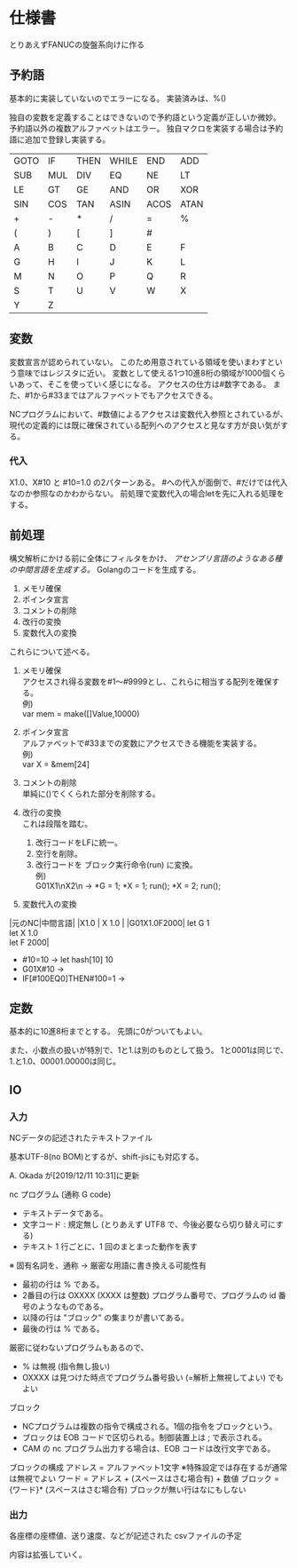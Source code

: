 # 仕様書

とりあえずFANUCの旋盤系向けに作る

## 予約語

基本的に実装していないのでエラーになる。
実装済みは、%()

独自の変数を定義することはできないので予約語という定義が正しいか微妙。
予約語以外の複数アルファベットはエラー。
独自マクロを実装する場合は予約語に追加で登録し実装する。

|      |     |      |       |      |      |
| ---  | --- | ---  | ---   | ---  | ---  |
| GOTO | IF  | THEN | WHILE | END  | ADD  |
| SUB  | MUL | DIV  | EQ    | NE   | LT   |
| LE   | GT  | GE   | AND   | OR   | XOR  |
| SIN  | COS | TAN  | ASIN  | ACOS | ATAN |
| +    | -   | *    | /     | =    | %    |
| (    | )   | [    | ]     | #    |      |
| A    | B   | C    | D     | E    | F    |
| G    | H   | I    | J     | K    | L    |
| M    | N   | O    | P     | Q    | R    |
| S    | T   | U    | V     | W    | X    |
| Y    | Z   |      |       |      |      |


## 変数

変数宣言が認められていない。
このため用意されている領域を使いまわすという意味ではレジスタに近い。
変数として使える1つ10進8桁の領域が1000個くらいあって、そこを使っていく感じになる。
アクセスの仕方は#数字である。
また、#1から#33まではアルファベットでもアクセスできる。

NCプログラムにおいて、#数値によるアクセスは変数代入参照とされているが、
現代の定義的には既に確保されている配列へのアクセスと見なす方が良い気がする。

### 代入
X1.0、X#10 と #10=1.0 の2パターンある。
\#への代入が面倒で、#だけでは代入なのか参照なのかわからない。
前処理で変数代入の場合letを先に入れる処理をする。


## 前処理
構文解析にかける前に全体にフィルタをかけ、
_アセンブリ言語のようなある種の中間言語を生成する。_
Golangのコードを生成する。

1. メモリ確保
1. ポインタ宣言
1. コメントの削除
1. 改行の変換
1. 変数代入の変換

これらについて述べる。

1. メモリ確保  
アクセスされ得る変数を#1～#9999とし、これらに相当する配列を確保する。  
	例)  
	var mem = make([]Value,10000)

1. ポインタ宣言  
アルファベットで#33までの変数にアクセスできる機能を実装する。  
	例)  
	var X = &mem[24]

1. コメントの削除  
単純に()でくくられた部分を削除する。

1. 改行の変換  
これは段階を踏む。  
	1. 改行コードをLFに統一。
	1. 空行を削除。
	1. 改行コードを ブロック実行命令(run) に変換。  
		例)  
		G01X1\nX2\n → *G = 1; *X = 1; run(); *X = 2; run();

1. 変数代入の変換


|元のNC|中間言語|
|X1.0 | X 1.0 |
|G01X1.0F2000| let G 1<br> let X 1.0<br> let F 2000|

* #10=10 →  let hash[10] 10
* G01X#10 → 
* IF[#100EQ0]THEN#100=1 → 

## 定数

基本的に10進8桁までとする。
先頭に0がついてもよい。

また、小数点の扱いが特別で、1と1.は別のものとして扱う。
1と0001は同じで、1.と1.0、00001.00000は同じ。


## IO

### 入力
NCデータの記述されたテキストファイル

基本UTF-8(no BOM)とするが、shift-jisにも対応する。

A. Okada が[2019/12/11 10:31]に更新

nc プログラム (通称 G code)
* テキストデータである。
* 文字コード : 規定無し (とりあえず UTF8 で、今後必要なら切り替え可にする)
* テキスト 1 行ごとに、1 回のまとまった動作を表す

※ 固有名詞を、通称 → 厳密な用語に書き換える可能性有

* 最初の行は % である。
* 2番目の行は OXXXX (XXXX は整数) プログラム番号で、プログラムの id 番号のようなものである。
* 以降の行は "ブロック" の集まりが書いてある。
* 最後の行は % である。

厳密に従わないプログラムもあるので、
* % は無視 (指令無し扱い)
* OXXXX は見つけた時点でプログラム番号扱い (=解析上無視してよい)
でもよい

ブロック
* NCプログラムは複数の指令で構成される。1個の指令をブロックという。
* ブロックは EOB コードで区切られる。制御装置上は ; で表示される。
* CAM の nc プログラム出力する場合は、EOB コードは改行文字である。

ブロックの構成
	アドレス = アルファベット1文字 ※特殊設定では存在するが通常は無視でよい
	ワード = アドレス + (スペースはさむ場合有) + 数値
	ブロック = {ワード}* (スペースはさむ場合有)
	ブロックが無い行はなにもしない

### 出力
各座標の座標値、送り速度、などが記述された
csvファイルの予定

内容は拡張していく。

## 
